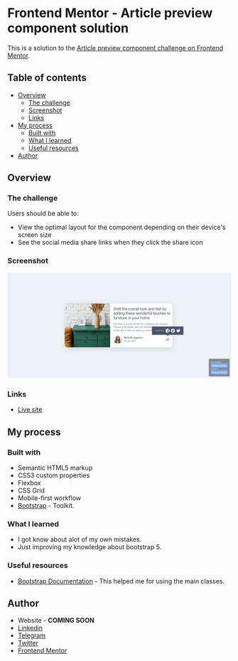 # Frontend Mentor - Article preview component solution

This is a solution to the [Article preview component challenge on Frontend Mentor](https://www.frontendmentor.io/challenges/article-preview-component-dYBN_pYFT).

## Table of contents

- [Overview](#overview)
  - [The challenge](#the-challenge)
  - [Screenshot](#screenshot)
  - [Links](#links)
- [My process](#my-process)
  - [Built with](#built-with)
  - [What I learned](#what-i-learned)
  - [Useful resources](#useful-resources)
- [Author](#author)

## Overview

### The challenge

Users should be able to:

- View the optimal layout for the component depending on their device's screen size
- See the social media share links when they click the share icon

### Screenshot

![Screenshot of the solution](./screenshot.png)

### Links

- [Live site](https://your-live-site-url.com)

## My process

### Built with
- Semantic HTML5 markup
- CSS3 custom properties
- Flexbox
- CSS Grid
- Mobile-first workflow
- [Bootstrap](https://getbootstrap.com/) - Toolkit.

### What I learned

- I got know about alot of my own mistakes.
- Just improving my knowledge about bootstrap 5.

### Useful resources

- [Bootstrap Documentation](https://getbootstrap.com/docs/5.1/getting-started/introduction/) - This helped me for using the main classes.

## Author

- Website - **COMING SOON**
- [Linkedin](https://www.linkedin.com/in/joe-hsn/)
- [Telegram](https://t.me/Joe_Hsn)
- [Twitter](https://www.twitter.com/Jo_Hsn)
- [Frontend Mentor](https://www.frontendmentor.io/profile/Joe-Hsn)